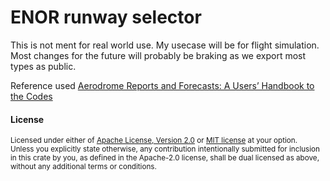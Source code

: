 # ENOR runway selector

This is not ment for real world use. My usecase will be for flight simulation.
Most changes for the future will probably be braking as we export most types as
public.

Reference used [Aerodrome Reports and Forecasts: A Users’ Handbook to the Codes](https://library.wmo.int/records/item/30224-aerodrome-reports-and-forecasts)

#### License

<sup>
Licensed under either of <a href="LICENSE-APACHE">Apache License, Version
2.0</a> or <a href="LICENSE-MIT">MIT license</a> at your option.
</sup>

<br>

<sub>
Unless you explicitly state otherwise, any contribution intentionally submitted
for inclusion in this crate by you, as defined in the Apache-2.0 license, shall
be dual licensed as above, without any additional terms or conditions.
</sub>
